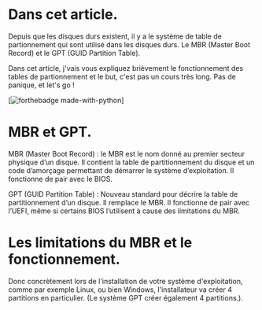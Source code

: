 # Dans cet article.

Depuis que les disques durs existent, il y a le système de table de partionnement qui sont utilisé dans les disques durs. Le MBR (Master Boot Record) et le GPT (GUID Partition Table). 

Dans cet article, j'vais vous expliquez brièvement le fonctionnement des tables de partionnement et le but, c'est pas un cours très long. Pas de panique, et let's go !

[![forthebadge made-with-python](https://media.giphy.com/media/3zCBJ8t9vJlNC/giphy.gif)]

# MBR et GPT.

MBR (Master Boot Record) : le MBR est le nom donné au premier secteur physique d’un disque. Il contient la table de partitionnement du disque et un code d’amorçage permettant de démarrer le système d’exploitation. Il fonctionne de pair avec le BIOS.

GPT (GUID Partition Table) : Nouveau standard pour décrire la table de partitionnement d’un disque. Il remplace le MBR. Il fonctionne de pair avec l’UEFI, même si certains BIOS l’utilisent à cause des limitations du MBR.

# Les limitations du MBR et le fonctionnement.

Donc concrètement lors de l'installation de votre système d'exploitation, comme par exemple Linux, ou bien Windows, l'installateur va créer 4 partitions en particulier. (Le système GPT créer également 4 partitions.).

